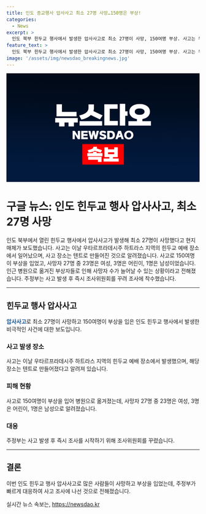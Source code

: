 ```yaml
---
title: 인도 종교행사 압사사고 최소 27명 사망…150명은 부상!
categories:
  - News
excerpt: >
  인도 북부 힌두교 행사에서 발생한 압사사고로 최소 27명이 사망, 150여명 부상. 사고는 우타르프라데시주 하트라스의 힌두교 예배 장소에서 발생. 사망자 23명은 여성, 부상자 수도 늘어나는 상황. 경찰은 사고 원인을 조사 중. (150자)
feature_text: >
  인도 북부 힌두교 행사에서 발생한 압사사고로 최소 27명이 사망, 150여명 부상. 사고는 우타르프라데시주 하트라스의 힌두교 예배 장소에서 발생. 사망자 23명은 여성, 부상자 수도 늘어나는 상황. 경찰은 사고 원인을 조사 중. (150자)
image: '/assets/img/newsdao_breakingnews.jpg'
---
```


<p><img src="/assets/img/newsdao_breakingnews.jpg" alt="bookingtag 속보" /></p>

<h1>구글 뉴스: 인도 힌두교 행사 압사사고, 최소 27명 사망</h1>

<p data-ke-size="size16">인도 북부에서 열린 힌두교 행사에서 압사사고가 발생해 최소 27명이 사망했다고 현지 매체가 보도했습니다. 사고는 이날 우타르프라데시주 하트라스 지역의 힌두교 예배 장소에서 일어났으며, 사고 장소는 텐트로 만들어진 것으로 알려졌습니다. 사고로 150여명이 부상을 입었고, 사망자 27명 중 23명은 여성, 3명은 어린이, 1명은 남성이었습니다. 인근 병원으로 옮겨진 부상자들로 인해 사망자 수가 늘어날 수 있는 상황이라고 전해졌습니다. 주정부는 사고 발생 후 즉시 조사위원회를 꾸려 조사에 착수했습니다.</p>

<hr>

<h2 data-ke-size="size26">힌두교 행사 압사사고</h2>

<p data-ke-size="size16"><b><span style="color: #1a5490;">압사사고</span></b>로 최소 27명이 사망하고 150여명이 부상을 입은 인도 힌두교 행사에서 발생한 비극적인 사건에 대한 보도입니다.</p>

<h3>사고 발생 장소</h3>

<p data-ke-size="size16">사고는 이날 우타르프라데시주 하트라스 지역의 힌두교 예배 장소에서 발생했으며, 해당 장소는 텐트로 만들어졌다고 알려져 있습니다.</p>

<h3>피해 현황</h3>

<p data-ke-size="size16">사고로 150여명이 부상을 입어 병원으로 옮겨졌는데, 사망자 27명 중 23명은 여성, 3명은 어린이, 1명은 남성으로 알려졌습니다.</p>

<h3>대응</h3>

<p data-ke-size="size16">주정부는 사고 발생 후 즉시 조사를 시작하기 위해 조사위원회를 꾸렸습니다.</p>

<hr>

<h2 data-ke-size="size26">결론</h2>

<p data-ke-size="size16">이번 인도 힌두교 행사 압사사고로 많은 사람들이 사망하고 부상을 입었는데, 주정부가 빠르게 대응하여 사고 조사에 나선 것으로 전해졌습니다.</p>
실시간 뉴스 속보는, <a href="https://newsdao.kr" rel="dofollow">https://newsdao.kr</a>


